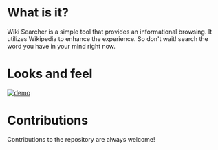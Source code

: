# What is it?
Wiki Searcher is a simple tool that provides an informational browsing. It utilizes Wikipedia to enhance the experience. 
So don't wait! search the word you have in your mind right now.

# Looks and feel
[![demo](.github/demo.gif?raw=true)](https://github.com/r0b1nz/wiki-searcher)

# Contributions
Contributions to the repository are always welcome!
